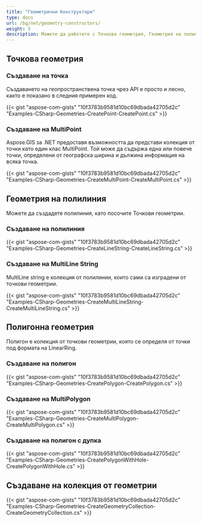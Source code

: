 ```yaml
---
title: "Геометрични Конструктори"
type: docs
url: /bg/net/geometry-constructors/
weight: 5
description: Можете да работите с Точкова геометрия, Геометрия на полилиния, Полигонна геометрия и да конструирате Колекции от геометрии с GIS C# Библиотеката.
---
```


## **Точкова геометрия**
### **Създаване на точка**
Създаването на геопространствена точка чрез API е просто и лесно, както е показано в следния примерен код.

{{< gist "aspose-com-gists" "10f3783b9581d10bc69dbada42705d2c" "Examples-CSharp-Geometries-CreatePoint-CreatePoint.cs" >}}
### **Създаване на MultiPoint**
Aspose.GIS за .NET предоставя възможността да представи колекция от точки като един клас MultiPoint. Той може да съдържа една или повече точки, определени от географска ширина и дължина информация на всяка точка.

{{< gist "aspose-com-gists" "10f3783b9581d10bc69dbada42705d2c" "Examples-CSharp-Geometries-CreateMultiPoint-CreateMultiPoint.cs" >}}
## **Геометрия на полилиния**
Можете да създадете полилиния, като посочите Точкови геометрии.
### **Създаване на полилиния**
{{< gist "aspose-com-gists" "10f3783b9581d10bc69dbada42705d2c" "Examples-CSharp-Geometries-CreateLineString-CreateLineString.cs" >}}
### **Създаване на MultiLine String**
MultiLine string е колекция от полилинии, които сами са изградени от точкови геометрии.

{{< gist "aspose-com-gists" "10f3783b9581d10bc69dbada42705d2c" "Examples-CSharp-Geometries-CreateMultiLineString-CreateMultiLineString.cs" >}}
## **Полигонна геометрия**
Полигон е колекция от точкови геометрии, която се определя от точки под формата на LinearRing.
### **Създаване на полигон**
{{< gist "aspose-com-gists" "10f3783b9581d10bc69dbada42705d2c" "Examples-CSharp-Geometries-CreatePolygon-CreatePolygon.cs" >}}
### **Създаване на MultiPolygon**
{{< gist "aspose-com-gists" "10f3783b9581d10bc69dbada42705d2c" "Examples-CSharp-Geometries-CreateMultiPolygon-CreateMultiPolygon.cs" >}}
### **Създаване на полигон с дупка**
{{< gist "aspose-com-gists" "10f3783b9581d10bc69dbada42705d2c" "Examples-CSharp-Geometries-CreatePolygonWithHole-CreatePolygonWithHole.cs" >}}
## **Създаване на колекция от геометрии**
{{< gist "aspose-com-gists" "10f3783b9581d10bc69dbada42705d2c" "Examples-CSharp-Geometries-CreateGeometryCollection-CreateGeometryCollection.cs" >}}
